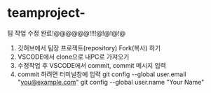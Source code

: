 # teamproject-

팀 작업 수정 완료!@@@@@@!!!!@!@!@!@

1. 깃허브에서 팀장 프로젝트(repository) Fork(복사) 하기
2. VSCODE에서 clone으로 내PC로 가져오기
3. 수정작업 후 VSCODE에서 commit, commit 메시지 입력
4. commit 하려면 터미널창에 입력  git config --global user.email "you@example.com"
  git config --global user.name "Your Name"
